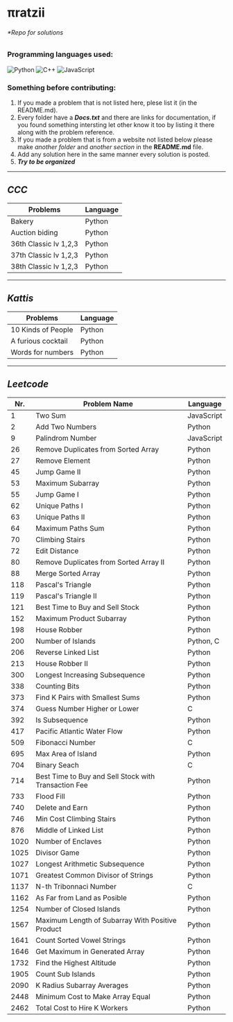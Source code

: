 # πratzii 
###### *Repo for solutions

### Programming languages used:

<!-- If you want to add another language take the link ~ https://img.shields.io/badge/-TEXTHERE-black?style=flat-square&logo=LOGOHERE ~ on another tab and replace TEXTHERE with the text you want to appear beside the logo (maybe the programming language) and replace LOGOHERE with the programming language name (examples below) -->

<div style="flex-direction:row;flex-wrap:row;">

  <!--Python-->
  <img alt="Python" src="https://img.shields.io/badge/-Python-black?style=flat-square&logo=Python">

  <!--C++-->
  <img alt="C++" src="https://img.shields.io/badge/-C/C++-black?style=flat-square&logo=c">

  <!--JavaScript-->
  <img alt="JavaScript" src="https://img.shields.io/badge/-JavaScript-black?style=flat-square&logo=javascript">

</div>

### Something before contributing:
1. If you made a problem that is not listed here, plese list it (in the README.md).
2. Every folder have a ***Docs.txt*** and there are links for documentation, if you found something intersting let other know it too by listing it there along with the problem reference.
3. If you made a problem that is from a website not listed below please make *another folder* and *another section* in the **README.md** file.
4. Add any solution here in the same manner every solution is posted.
5. ***Try to be organized*** 

---

## ***CCC***

| Problems | Language |
| - | - |
| Bakery | Python |
| Auction biding | Python |
| 36th Classic lv 1,2,3 | Python |
| 37th Classic lv 1,2,3 | Python |
| 38th Classic lv 1,2,3 | Python |

---

## ***Kattis***

| Problems | Language |
| - | - |
|	10 Kinds of People | Python |
| A furious cocktail | Python |
| Words for numbers | Python |

---

## ***Leetcode***

| Nr. | Problem Name                                         | Language |
|-----|------------------------------------------------------| - |
| 1   | Two Sum                                              | JavaScript |
| 2   | Add Two Numbers                                      | Python |
| 9   | Palindrom Number                                     | JavaScript |
| 26  | Remove Duplicates from Sorted Array                  | Python |
| 27  | Remove Element                                       | Python |
| 45  | Jump Game II                                         | Python |
| 53  | Maximum Subarray                                     | Python |
| 55  | Jump Game I                                          | Python |
| 62  | Unique Paths I                                       | Python |
| 63  | Unique Paths II                                      | Python |
| 64  | Maximum Paths Sum                                    | Python |
| 70  | Climbing Stairs                                      | Python |
| 72  | Edit Distance                                        | Python |
| 80| Remove Duplicates from Sorted Array II | Python |
| 88  | Merge Sorted Array                                   | Python |
| 118 | Pascal's Triangle                                    | Python |
| 119 | Pascal's Triangle II                                 | Python |
| 121 | Best Time to Buy and Sell Stock                      | Python |
| 152 | Maximum Product Subarray                             | Python |
| 198 | House Robber                                         | Python |
| 200 | Number of Islands                                    | Python, C |
| 206 | Reverse Linked List                                  | Python |
| 213 | House Robber II                                      | Python |
| 300 | Longest Increasing Subsequence                       | Python |
| 338 | Counting Bits                                        | Python |
| 373 | Find K Pairs with Smallest Sums                      | Python |
| 374 | Guess Number Higher or Lower                         | C |
| 392 | Is Subsequence                                       | Python |
| 417 | Pacific Atlantic Water Flow                          | Python |
| 509 | Fibonacci Number                                     | C |
| 695 | Max Area of Island                                   | Python |
| 704 | Binary Seach                                         | C |
| 714 | Best Time to Buy and Sell Stock with Transaction Fee | Python |
| 733 | Flood Fill                                           | Python |
| 740 | Delete and Earn                                      | Python |
| 746 | Min Cost Climbing Stairs                             | Python |
| 876 | Middle of Linked List                                | Python |
| 1020 | Number of Enclaves                                   | Python |
| 1025 | Divisor Game                                         | Python |
| 1027 | Longest Arithmetic Subsequence                       | Python |
| 1071 | Greatest Common Divisor of Strings                   | Python |
| 1137 | N-th Tribonnaci Number                               | C | 
| 1162 | As Far from Land as Posible                          | Python |
| 1254 | Number of Closed Islands                             | Python |
| 1567 | Maximum Length of Subarray With Positive Product     | Python |
| 1641 | Count Sorted Vowel Strings                           | Python |
| 1646 | Get Maximum in Generated Array                       | Python |
| 1732 | Find the Highest Altitude                            | Python |
| 1905 | Count Sub Islands                                    | Python |
| 2090 | K Radius Subarray Averages                           | Python |
| 2448 | Minimum Cost to Make Array Equal                     | Python |
| 2462 | Total Cost to Hire K Workers                         | Python |

